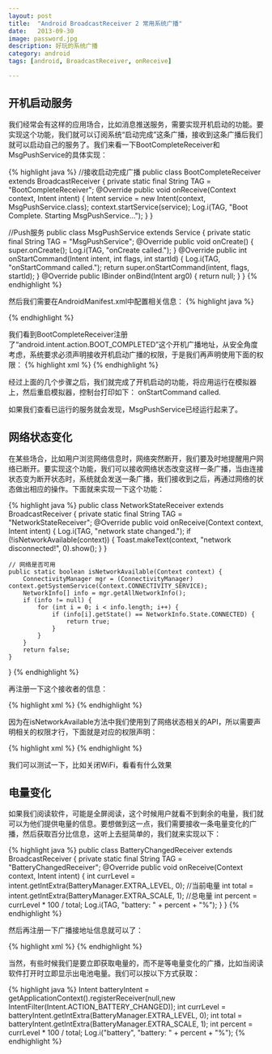 ```yaml
---
layout: post
title:  "Android BroadcastReceiver 2 常用系统广播"
date:   2013-09-30
image: password.jpg
description: 好玩的系统广播
category: android
tags: [android, BroadcastReceiver, onReceive]

---
```


## 开机启动服务
我们经常会有这样的应用场合，比如消息推送服务，需要实现开机启动的功能。要实现这个功能，我们就可以订阅系统“启动完成”这条广播，接收到这条广播后我们就可以启动自己的服务了。我们来看一下BootCompleteReceiver和MsgPushService的具体实现：


{% highlight java %}
//接收启动完成广播
public class BootCompleteReceiver extends BroadcastReceiver {
    private static final String TAG = "BootCompleteReceiver";
    @Override
    public void onReceive(Context context, Intent intent) {
        Intent service = new Intent(context, MsgPushService.class);
        context.startService(service);
        Log.i(TAG, "Boot Complete. Starting MsgPushService...");
    }
}
 
//Push服务
public class MsgPushService extends Service {
    private static final String TAG = "MsgPushService";
    @Override
    public void onCreate() {
        super.onCreate();
        Log.i(TAG, "onCreate called.");
    }
    @Override
    public int onStartCommand(Intent intent, int flags, int startId) {
        Log.i(TAG, "onStartCommand called.");
        return super.onStartCommand(intent, flags, startId);
    }
    @Override
    public IBinder onBind(Intent arg0) {
        return null;
    }
}
{% endhighlight %}

然后我们需要在AndroidManifest.xml中配置相关信息：
{% highlight java %}
<!-- 开机广播接受者 -->
<receiver android:name=".BootCompleteReceiver">
    <intent-filter>
        <!-- 注册开机广播地址-->
        <action android:name="android.intent.action.BOOT_COMPLETED"/>
        <category android:name="android.intent.category.DEFAULT" />
    </intent-filter>
</receiver>
<!-- 消息推送服务 -->
<service android:name=".MsgPushService"/>
{% endhighlight %}

我们看到BootCompleteReceiver注册了“android.intent.action.BOOT_COMPLETED”这个开机广播地址，从安全角度考虑，系统要求必须声明接收开机启动广播的权限，于是我们再声明使用下面的权限：
{% highlight xml %}
<uses-permission android:name="android.permission.RECEIVE_BOOT_COMPLETED" />
{% endhighlight %}


经过上面的几个步骤之后，我们就完成了开机启动的功能，将应用运行在模拟器上，然后重启模拟器，控制台打印如下：
onStartCommand called.

如果我们查看已运行的服务就会发现，MsgPushService已经运行起来了。




## 网络状态变化

在某些场合，比如用户浏览网络信息时，网络突然断开，我们要及时地提醒用户网络已断开。要实现这个功能，我们可以接收网络状态改变这样一条广播，当由连接状态变为断开状态时，系统就会发送一条广播，我们接收到之后，再通过网络的状态做出相应的操作。下面就来实现一下这个功能：


{% highlight java %}
public class NetworkStateReceiver extends BroadcastReceiver {
    private static final String TAG = "NetworkStateReceiver";
    @Override
    public void onReceive(Context context, Intent intent) {
        Log.i(TAG, "network state changed.");
        if (!isNetworkAvailable(context)) {
            Toast.makeText(context, "network disconnected!", 0).show();
        }
    }
 
    // 网络是否可用
    public static boolean isNetworkAvailable(Context context) {
        ConnectivityManager mgr = (ConnectivityManager) context.getSystemService(Context.CONNECTIVITY_SERVICE);
        NetworkInfo[] info = mgr.getAllNetworkInfo();
        if (info != null) {
            for (int i = 0; i < info.length; i++) {
                if (info[i].getState() == NetworkInfo.State.CONNECTED) {
                    return true;
                }
            }
        }
        return false;
    }
}
{% endhighlight %}

再注册一下这个接收者的信息：

{% highlight xml %}
<receiver android:name=".NetworkStateReceiver">
    <intent-filter>
        <action android:name="android.net.conn.CONNECTIVITY_CHANGE"/>
        <category android:name="android.intent.category.DEFAULT" />
    </intent-filter>
</receiver>
{% endhighlight %}

因为在isNetworkAvailable方法中我们使用到了网络状态相关的API，所以需要声明相关的权限才行，下面就是对应的权限声明：

{% highlight xml %}
<uses-permission android:name="android.permission.ACCESS_NETWORK_STATE"/>
{% endhighlight %}

我们可以测试一下，比如关闭WiFi，看看有什么效果

## 电量变化
如果我们阅读软件，可能是全屏阅读，这个时候用户就看不到剩余的电量，我们就可以为他们提供电量的信息。要想做到这一点，我们需要接收一条电量变化的广播，然后获取百分比信息，这听上去挺简单的，我们就来实现以下：

{% highlight java %}
public class BatteryChangedReceiver extends BroadcastReceiver {
    private static final String TAG = "BatteryChangedReceiver";
    @Override
    public void onReceive(Context context, Intent intent) {
        int currLevel = intent.getIntExtra(BatteryManager.EXTRA_LEVEL, 0); //当前电量
        int total = intent.getIntExtra(BatteryManager.EXTRA_SCALE, 1); //总电量
        int percent = currLevel * 100 / total;
        Log.i(TAG, "battery: " + percent + "%");
    }
}
{% endhighlight %}

然后再注册一下广播接地址信息就可以了：



{% highlight xml %}
<receiver android:name=".BatteryChangedReceiver">
    <intent-filter>
        <action android:name="android.intent.action.BATTERY_CHANGED"/>
        <category android:name="android.intent.category.DEFAULT" />
    </intent-filter>
</receiver>
{% endhighlight %}

当然，有些时候我们是要立即获取电量的，而不是等电量变化的广播，比如当阅读软件打开时立即显示出电池电量。我们可以按以下方式获取：

{% highlight java %}
Intent batteryIntent = getApplicationContext().registerReceiver(null,new IntentFilter(Intent.ACTION_BATTERY_CHANGED));
int currLevel = batteryIntent.getIntExtra(BatteryManager.EXTRA_LEVEL, 0);
int total = batteryIntent.getIntExtra(BatteryManager.EXTRA_SCALE, 1);
int percent = currLevel * 100 / total;
Log.i("battery", "battery: " + percent + "%");
{% endhighlight %}
